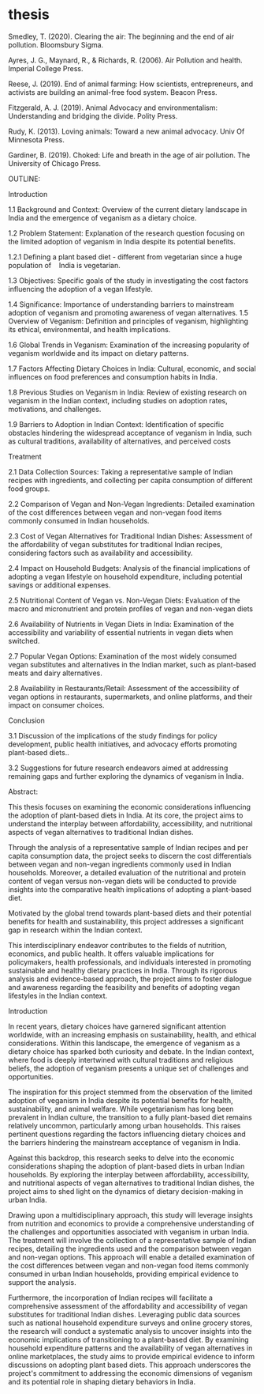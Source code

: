 # thesis

Smedley, T. (2020). Clearing the air: The beginning and the end of air pollution. Bloomsbury Sigma. 

Ayres, J. G., Maynard, R., & Richards, R. (2006). Air Pollution and health. Imperial College Press. 

Reese, J. (2019). End of animal farming: How scientists, entrepreneurs, and activists are building an animal-free food system. Beacon Press. 

Fitzgerald, A. J. (2019). Animal Advocacy and environmentalism: Understanding and bridging the divide. Polity Press. 

Rudy, K. (2013). Loving animals: Toward a new animal advocacy. Univ Of Minnesota Press. 

Gardiner, B. (2019). Choked: Life and breath in the age of air pollution. The University of Chicago Press. 



OUTLINE:

Introduction

1.1 Background and Context: Overview of the current dietary landscape in India and the emergence of veganism as a dietary choice.

1.2 Problem Statement: Explanation of the research question focusing on the limited adoption of veganism in India despite its potential benefits. 

1.2.1 Defining a plant based diet - different from vegetarian since a huge population of    India is vegetarian.

1.3 Objectives: Specific goals of the study in investigating the cost factors influencing the adoption of a vegan lifestyle.

1.4 Significance: Importance of understanding barriers to mainstream adoption of veganism and promoting awareness of vegan alternatives.
1.5 Overview of Veganism: Definition and principles of veganism, highlighting its ethical, environmental, and health implications.

1.6 Global Trends in Veganism: Examination of the increasing popularity of veganism worldwide and its impact on dietary patterns.

1.7 Factors Affecting Dietary Choices in India: Cultural, economic, and social influences on food preferences and consumption habits in India.

1.8 Previous Studies on Veganism in India: Review of existing research on veganism in the Indian context, including studies on adoption rates, motivations, and challenges.

1.9 Barriers to Adoption in Indian Context: Identification of specific obstacles hindering the widespread acceptance of veganism in India, such as cultural traditions, availability of alternatives, and perceived costs




Treatment

2.1 Data Collection Sources: Taking a representative sample of Indian recipes with ingredients, and collecting per capita consumption of different food groups.

2.2 Comparison of Vegan and Non-Vegan Ingredients: Detailed examination of the cost differences between vegan and non-vegan food items commonly consumed in Indian households.

2.3 Cost of Vegan Alternatives for Traditional Indian Dishes: Assessment of the affordability of vegan substitutes for traditional Indian recipes, considering factors such as availability and accessibility.

2.4 Impact on Household Budgets: Analysis of the financial implications of adopting a vegan lifestyle on household expenditure, including potential savings or additional expenses.

2.5 Nutritional Content of Vegan vs. Non-Vegan Diets: Evaluation of the macro and micronutrient and protein profiles of vegan and non-vegan diets

2.6 Availability of Nutrients in Vegan Diets in India: Examination of the accessibility and variability of essential nutrients in vegan diets when switched. 

2.7 Popular Vegan Options: Examination of the most widely consumed vegan substitutes and alternatives in the Indian market, such as plant-based meats and dairy alternatives.

2.8 Availability in Restaurants/Retail: Assessment of the accessibility of vegan options in restaurants, supermarkets, and online platforms, and their impact on consumer choices.



Conclusion

3.1 Discussion of the implications of the study findings for policy development, public health initiatives, and advocacy efforts promoting plant-based diets..

3.2 Suggestions for future research endeavors aimed at addressing remaining gaps and further exploring the dynamics of veganism in India.




Abstract:

This thesis focuses on examining the economic considerations influencing the adoption of plant-based diets in India. At its core, the project aims to understand the interplay between affordability, accessibility, and nutritional aspects of vegan alternatives to traditional Indian dishes.

Through the analysis of a representative sample of Indian recipes and per capita consumption data, the project seeks to discern the cost differentials between vegan and non-vegan ingredients commonly used in Indian households. Moreover, a detailed evaluation of the nutritional and protein content of vegan versus non-vegan diets will be conducted to provide insights into the comparative health implications of adopting a plant-based diet.

Motivated by the global trend towards plant-based diets and their potential benefits for health and sustainability, this project addresses a significant gap in research within the Indian context.

This interdisciplinary endeavor contributes to the fields of nutrition, economics, and public health. It offers valuable implications for policymakers, health professionals, and individuals interested in promoting sustainable and healthy dietary practices in India. Through its rigorous analysis and evidence-based approach, the project aims to foster dialogue and awareness regarding the feasibility and benefits of adopting vegan lifestyles in the Indian context.

Introduction

In recent years, dietary choices have garnered significant attention worldwide, with an increasing emphasis on sustainability, health, and ethical considerations. Within this landscape, the emergence of veganism as a dietary choice has sparked both curiosity and debate. In the Indian context, where food is deeply intertwined with cultural traditions and religious beliefs, the adoption of veganism presents a unique set of challenges and opportunities.

The inspiration for this project stemmed from the observation of the limited adoption of veganism in India despite its potential benefits for health, sustainability, and animal welfare. While vegetarianism has long been prevalent in Indian culture, the transition to a fully plant-based diet remains relatively uncommon, particularly among urban households. This raises pertinent questions regarding the factors influencing dietary choices and the barriers hindering the mainstream acceptance of veganism in India.

Against this backdrop, this research seeks to delve into the economic considerations shaping the adoption of plant-based diets in urban Indian households. By exploring the interplay between affordability, accessibility, and nutritional aspects of vegan alternatives to traditional Indian dishes, the project aims to shed light on the dynamics of dietary decision-making in urban India.

Drawing upon a multidisciplinary approach, this study will leverage insights from nutrition and economics to provide a comprehensive understanding of the challenges and opportunities associated with veganism in urban India. The treatment will involve the collection of a representative sample of Indian recipes, detailing the ingredients used and the comparison between vegan and non-vegan options. This approach will enable a detailed examination of the cost differences between vegan and non-vegan food items commonly consumed in urban Indian households, providing empirical evidence to support the analysis.

Furthermore, the incorporation of Indian recipes will facilitate a comprehensive assessment of the affordability and accessibility of vegan substitutes for traditional Indian dishes. Leveraging public data sources such as national household expenditure surveys and online grocery stores, the research will conduct a systematic analysis to uncover insights into the economic implications of transitioning to a plant-based diet. By examining household expenditure patterns and the availability of vegan alternatives in online marketplaces, the study aims to provide empirical evidence to inform discussions on adopting plant based diets. This approach underscores the project's commitment to addressing the economic dimensions of veganism and its potential role in shaping dietary behaviors in India.





